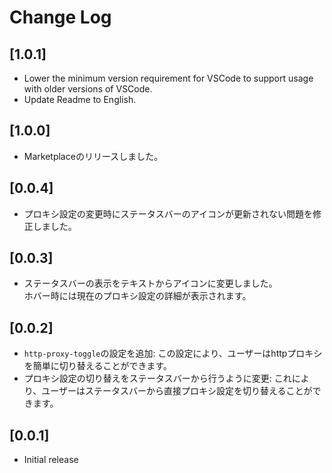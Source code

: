 # Change Log

## [1.0.1]

- Lower the minimum version requirement for VSCode to support usage with older versions of VSCode.
- Update Readme to English.

## [1.0.0]

- Marketplaceのリリースしました。  

## [0.0.4]

- プロキシ設定の変更時にステータスバーのアイコンが更新されない問題を修正しました。

## [0.0.3]

- ステータスバーの表示をテキストからアイコンに変更しました。  
  ホバー時には現在のプロキシ設定の詳細が表示されます。

## [0.0.2]

- `http-proxy-toggle`の設定を追加: この設定により、ユーザーはhttpプロキシを簡単に切り替えることができます。
- プロキシ設定の切り替えをステータスバーから行うように変更: これにより、ユーザーはステータスバーから直接プロキシ設定を切り替えることができます。

## [0.0.1]

- Initial release
